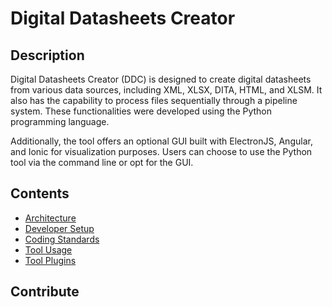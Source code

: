# Digital Datasheets Creator

## Description

Digital Datasheets Creator (DDC) is designed to create digital datasheets from various data sources, including XML, XLSX, DITA, HTML, and XLSM. It also has the capability to process files sequentially through a pipeline system. These functionalities were developed using the Python programming language.

Additionally, the tool offers an optional GUI built with ElectronJS, Angular, and Ionic for visualization purposes. Users can choose to use the Python tool via the command line or opt for the GUI.

## Contents
- [Architecture](docs/ARCHITECTURE.md)
- [Developer Setup](docs/SETUP.md)
- [Coding Standards](docs/STANDARDS.md)
- [Tool Usage](docs/USAGE.md)
- [Tool Plugins](docs/PLUGINS.md)


## Contribute
